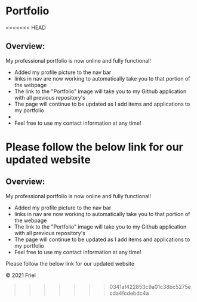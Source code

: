 # Portfolio
<<<<<<< HEAD

## Overview:

My professional portfolio is now online and fully functional!

- Added my profile picture to the nav bar
- links in nav are now working to automatically take you to that portion of the webpage
- The link to the "Portfolio" image will take you to my Github application with all previous repository's
- The page will continue to be updated as I add items and applications to my portfolio
-
- Feel free to use my contact information at any time!

Please follow the below link for our updated website
=======
## Overview:

My professional portfolio is now online and fully functional!
  - Added my profile picture to the nav bar
  - links in nav are now working to automatically take you to that portion of the webpage
  - The link to the "Portfolio" image will take you to my Github application with all previous repository's
  - The page will continue to be updated as I add items and applications to my portfolio
  - Feel free to use my contact information at any time!

Please follow the below link for our updated website


© 2021 Friel
>>>>>>> 0341af422853c9a01c38bc5275ecda4fcdebdc4a

